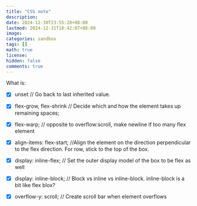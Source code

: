 ```yaml
---
title: "CSS note"
description: 
date: 2024-12-30T23:55:28+08:00
lastmod: 2024-12-31T18:42:07+08:00
image: 
categories: sandbox
tags: []
math: true
license: 
hidden: false
comments: true
---
```


What is:
- [x] unset // Go back to last inherited value.
- [x] flex-grow,  flex-shrink // Decide which and how the element takes up remaining spaces;
- [x] flex-warp; // opposite to overflow:scroll, make newline if too many flex element
- [x] align-items: flex-start; //Align the element on the direction perpendicular to the flex direction. For row, stick to the top of the box.
- [x] display: inline-flex; // Set the outer display model of the box to be flex as well
- [x] display: inline-block; // Block vs inline vs inline-block. inline-block is a bit like flex blox?
- [x] overflow-y: scroll; // Create scroll bar when element overflows

